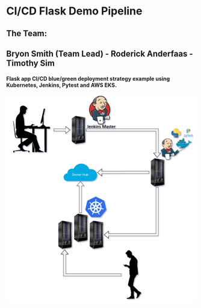 # CI/CD Flask Demo Pipeline

## The Team:
## Bryon Smith (Team Lead) - Roderick Anderfaas - Timothy Sim

#### Flask app CI/CD blue/green deployment strategy example using Kubernetes, Jenkins, Pytest and AWS EKS.

<img src="images/project2-demo.png" alt="Kubernetes Pipeline demo project 2" width="800px">
